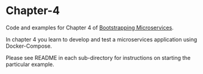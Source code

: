 # Chapter-4

Code and examples for Chapter 4 of [Bootstrapping Microservices](https://www.bootstrapping-microservices.com).

In chapter 4 you learn to develop and test a microservices application using Docker-Compose.

Please see README in each sub-directory for instructions on starting the particular example.
